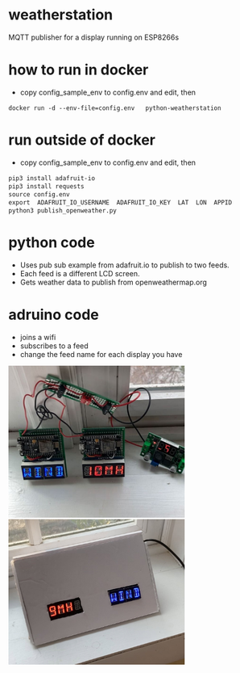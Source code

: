 # weatherstation
MQTT publisher for a display running on ESP8266s

# how to run in docker
* copy config_sample_env to config.env and edit, then

```
docker run -d --env-file=config.env   python-weatherstation
```

# run outside of docker
* copy config_sample_env to config.env and edit, then

```
pip3 install adafruit-io
pip3 install requests
source config.env
export  ADAFRUIT_IO_USERNAME  ADAFRUIT_IO_KEY  LAT  LON  APPID
python3 publish_openweather.py
```
    
# python code
* Uses pub sub example from adafruit.io to publish to two feeds. 
* Each feed is a different LCD screen.
* Gets weather data to publish from openweathermap.org

# adruino code
* joins a wifi
* subscribes to a feed
* change the feed name for each display you have 


<img src="img/boards2.jpg" width="350">
<img src="img/display.jpg" width="350">
